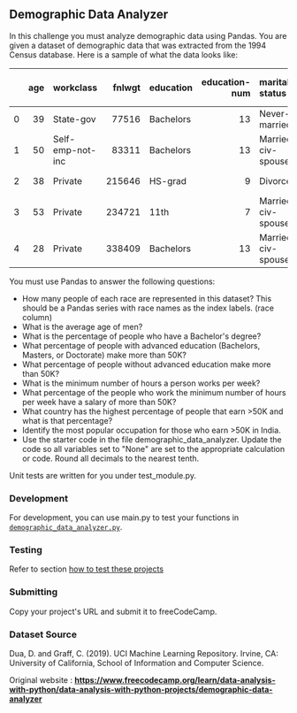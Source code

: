 ## Demographic Data Analyzer

In this challenge you must analyze demographic data using Pandas. You are given a dataset of demographic data that was extracted from the 1994 Census database. Here is a sample of what the data looks like:

|    |   age | workclass        |   fnlwgt | education   |   education-num | marital-status     | occupation        | relationship   | race   | sex    |   capital-gain |   capital-loss |   hours-per-week | native-country   | salary   |
|---:|------:|:-----------------|---------:|:------------|----------------:|:-------------------|:------------------|:---------------|:-------|:-------|---------------:|---------------:|-----------------:|:-----------------|:---------|
|  0 |    39 | State-gov        |    77516 | Bachelors   |              13 | Never-married      | Adm-clerical      | Not-in-family  | White  | Male   |           2174 |              0 |               40 | United-States    | <=50K    |
|  1 |    50 | Self-emp-not-inc |    83311 | Bachelors   |              13 | Married-civ-spouse | Exec-managerial   | Husband        | White  | Male   |              0 |              0 |               13 | United-States    | <=50K    |
|  2 |    38 | Private          |   215646 | HS-grad     |               9 | Divorced           | Handlers-cleaners | Not-in-family  | White  | Male   |              0 |              0 |               40 | United-States    | <=50K    |
|  3 |    53 | Private          |   234721 | 11th        |               7 | Married-civ-spouse | Handlers-cleaners | Husband        | Black  | Male   |              0 |              0 |               40 | United-States    | <=50K    |
|  4 |    28 | Private          |   338409 | Bachelors   |              13 | Married-civ-spouse | Prof-specialty    | Wife           | Black  | Female |              0 |              0 |               40 | Cuba                 | <=50K    |

You must use Pandas to answer the following questions:

+ How many people of each race are represented in this dataset? This should be a Pandas series with race names as the index labels. (race column)
+ What is the average age of men?
+ What is the percentage of people who have a Bachelor's degree?
+ What percentage of people with advanced education (Bachelors, Masters, or Doctorate) make more than 50K?
+ What percentage of people without advanced education make more than 50K?
+ What is the minimum number of hours a person works per week?
+ What percentage of the people who work the minimum number of hours per week have a salary of more than 50K?
+ What country has the highest percentage of people that earn >50K and what is that percentage?
+ Identify the most popular occupation for those who earn >50K in India.
+ Use the starter code in the file demographic_data_analyzer. Update the code so all variables set to "None" are set to the appropriate calculation or code. Round all decimals to the nearest tenth.

Unit tests are written for you under test_module.py.

### Development
For development, you can use main.py to test your functions in [`demographic_data_analyzer.py`](https://github.com/GBlanch/fCC-Data-Analysis-with-Python-Certification/blob/main/1.demographic_analyzer/py%20files/demographic_data_analyzer.py).

### Testing
Refer to section [how to test these projects](https://github.com/GBlanch/fCC-Data-Analysis-with-Python-Certification/tree/main#how-to-test-this-projects)

### Submitting
Copy your project's URL and submit it to freeCodeCamp.

### Dataset Source
Dua, D. and Graff, C. (2019). UCI Machine Learning Repository. Irvine, CA: University of California, School of Information and Computer Science.

Original website : **https://www.freecodecamp.org/learn/data-analysis-with-python/data-analysis-with-python-projects/demographic-data-analyzer**

